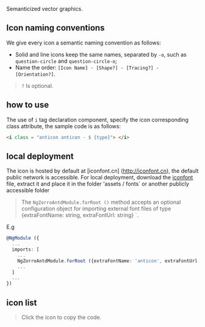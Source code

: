 Semanticized vector graphics.

## Icon naming conventions

We give every icon a semantic naming convention as follows:

- Solid and line icons keep the same names, separated by `-o`, such as` question-circle` and `question-circle-o`;
- Name the order: `[Icon Name] - [Shape?] - [Tracing?] - [Orientation?]`.

> `?` Is optional.


## how to use

The use of `i` tag declaration component, specify the icon corresponding class attribute, the sample code is as follows:

```html
<i class = "anticon anticon - $ {type}"> </i>
```

## local deployment

The icon is hosted by default at [iconfont.cn] (http://iconfont.cn), the default public network is accessible. For local deployment, download the <a href="./assets/download/fonts.zip"> iconfont </a> file, extract it and place it in the folder 'assets / fonts` or another publicly accessible folder

> The `NgZorroAntdModule.forRoot ()` method accepts an optional configuration object for importing external font files of type {extraFontName: string, extraFontUrl: string} `.

E.g
```typescript
@NgModule ({
  ...
  imports: [
    ...
    NgZorroAntdModule.forRoot ({extraFontName: 'anticon', extraFontUrl: './assets/fonts/iconfont'})
    ...
  ]
  ...
})
```
## icon list

>Click the icon to copy the code.



